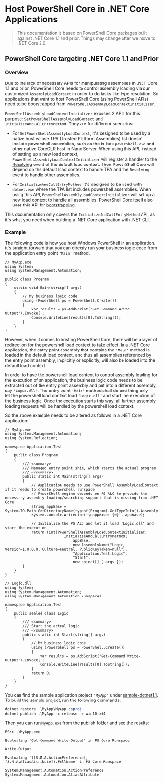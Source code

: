 # Host PowerShell Core in .NET Core Applications

> This documentation is based on PowerShell Core packages built against .NET Core 1.1 and prior. 
> Things may change after we move to .NET Core 2.0.

## PowerShell Core targeting .NET Core 1.1 and Prior

### Overview

Due to the lack of necessary APIs for manipulating assemblies in .NET Core 1.1 and prior,
PowerShell Core needs to control assembly loading via our customized `AssemblyLoadContext` in order to do tasks like type resolution.
So applications that want to host PowerShell Core (using PowerShell APIs) need to be bootstrapped from `PowerShellAssemblyLoadContextInitializer`.

`PowerShellAssemblyLoadContextInitializer` exposes 2 APIs for this purpose:
`SetPowerShellAssemblyLoadContext` and `InitializeAndCallEntryMethod`.
They are for different scenarios:

- For `SetPowerShellAssemblyLoadContext`,
it's designed to be used by a native host whose TPA (Trusted Platform Assemblies) list doesn't include powershell assemblies,
such as the in-box `powershell.exe` and other native CoreCLR host in Nano Server.
When using this API, instead of setting up a new load context,
`PowerShellAssemblyLoadContextInitializer` will register a handler to the [Resolving][] event of the default load context.
Then PowerShell Core will depend on the default load context to handle TPA and the `Resolving` event to handle other assemblies.

- For `InitializeAndCallEntryMethod`,
it's designed to be used with `dotnet.exe` where the TPA list includes powershell assemblies.
When using this API, `PowerShellAssemblyLoadContextInitializer` will set up a new load context to handle all assemblies.
PowerShell Core itself also uses this API for [bootstrapping][].

This documentation only covers the `InitializeAndCallEntryMethod` API,
as it's what you need when building a .NET Core application with .NET CLI.

### Example

The following code is how you host Windows PowerShell in an application.  
It's straight forward that you can directly run your business logic code from the application entry point `'Main'` method.

```CSharp
// MyApp.exe
using System;
using System.Management.Automation;

public class Program
{
    static void Main(string[] args)
    {
        // My business logic code
        using (PowerShell ps = PowerShell.Create())
        {
            var results = ps.AddScript("Get-Command Write-Output").Invoke();
            Console.WriteLine(results[0].ToString());
        }
    }
}
```

However, when it comes to hosting PowerShell Core, there will be a layer of redirection for the powershell load context to take effect.
In a .NET Core application, the entry point assembly that contains the `'Main'` method is loaded in the default load context,
and thus all assemblies referenced by the entry point assembly, implicitly or explicitly, will also be loaded into the default load context.

In order to have the powershell load context to control assembly loading for the execution of an application,
the business logic code needs to be extracted out of the entry point assembly and put into a different assembly, say `'Logic.dll'`.
The entry point `'Main'` method shall do one thing only -- let the powershell load context load `'Logic.dll'` and start the execution of the business logic.
Once the execution starts this way, all further assembly loading requests will be handled by the powershell load context.

So the above example needs to be altered as follows in a .NET Core application:

```CSharp
// MyApp.exe
using System.Management.Automation;
using System.Reflection;

namespace Application.Test
{
    public class Program 
    {
        /// <summary>
        /// Managed entry point shim, which starts the actual program
        /// </summary>
        public static int Main(string[] args)
        {
            // Application needs to use PowerShell AssemblyLoadContext if it needs to create powershell runspace
            // PowerShell engine depends on PS ALC to provide the necessary assembly loading/searching support that is missing from .NET Core 
            string appBase = System.IO.Path.GetDirectoryName(typeof(Program).GetTypeInfo().Assembly.Location);
            System.Console.WriteLine("\nappBase: {0}", appBase);
            
            // Initialize the PS ALC and let it load 'Logic.dll' and start the execution
            return (int)PowerShellAssemblyLoadContextInitializer.
                           InitializeAndCallEntryMethod(
                               appBase,
                               new AssemblyName("Logic, Version=1.0.0.0, Culture=neutral, PublicKeyToken=null"),
                               "Application.Test.Logic",
                               "Start",
                               new object[] { args });
        }
    }
}

// Logic.dll
using System;
using System.Management.Automation;
using System.Management.Automation.Runspaces;

namespace Application.Test
{
    public sealed class Logic
    {
        /// <summary>
        /// Start the actual logic
        /// </summary>
        public static int Start(string[] args)
        {
            // My business logic code
            using (PowerShell ps = PowerShell.Create())
            {
                var results = ps.AddScript("Get-Command Write-Output").Invoke();
                Console.WriteLine(results[0].ToString());
            }
            return 0;
        }
    }
}
```

You can find the sample application project `"MyApp"` under [sample-dotnet1.1](./sample-dotnet1.1). 
To build the sample project, run the following commands:

```powershell
dotnet restore .\MyApp\MyApp.csproj
dotnet publish .\MyApp -c release -r win10-x64
```

Then you can run `MyApp.exe` from the publish folder and see the results:

```
PS:> .\MyApp.exe

Evaluating 'Get-Command Write-Output' in PS Core Runspace

Write-Output

Evaluating '([S.M.A.ActionPreference], [S.M.A.AliasAttribute]).FullName' in PS Core Runspace

System.Management.Automation.ActionPreference
System.Management.Automation.AliasAttribute
```

[Resolving]: https://github.com/dotnet/corefx/blob/ec2a6190efa743ab600317f44d757433e44e859b/src/System.Runtime.Loader/ref/System.Runtime.Loader.cs#L35
[bootstrapping]: https://github.com/PowerShell/PowerShell/blob/master/src/powershell/Program.cs#L27